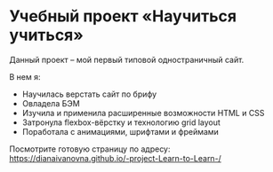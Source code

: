 Учебный проект «Научиться учиться»
=============================
Данный проект – мой первый типовой одностраничный сайт.

В нем я:
- Научилась верстать сайт по брифу
- Овладела БЭМ
- Изучила и применила расширенные возможности HTML и CSS
- Затронула flexbox-вёрстку и  технологию grid layout
- Поработала с анимациями, шрифтами и фреймами

Посмотрите готовую страницу по адресу: https://dianaivanovna.github.io/-project-Learn-to-Learn-/
